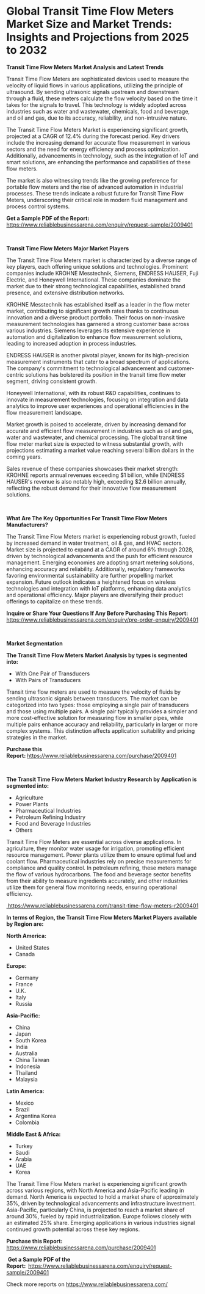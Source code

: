 <p><h1>Global Transit Time Flow Meters Market Size and Market Trends: Insights and Projections from 2025 to 2032</h1></p><p><strong>Transit Time Flow Meters Market Analysis and Latest Trends</strong></p>
<p><p>Transit Time Flow Meters are sophisticated devices used to measure the velocity of liquid flows in various applications, utilizing the principle of ultrasound. By sending ultrasonic signals upstream and downstream through a fluid, these meters calculate the flow velocity based on the time it takes for the signals to travel. This technology is widely adopted across industries such as water and wastewater, chemicals, food and beverage, and oil and gas, due to its accuracy, reliability, and non-intrusive nature.</p><p>The Transit Time Flow Meters Market is experiencing significant growth, projected at a CAGR of 12.4% during the forecast period. Key drivers include the increasing demand for accurate flow measurement in various sectors and the need for energy efficiency and process optimization. Additionally, advancements in technology, such as the integration of IoT and smart solutions, are enhancing the performance and capabilities of these flow meters. </p><p>The market is also witnessing trends like the growing preference for portable flow meters and the rise of advanced automation in industrial processes. These trends indicate a robust future for Transit Time Flow Meters, underscoring their critical role in modern fluid management and process control systems.</p></p>
<p><strong>Get a Sample PDF of the Report:&nbsp;</strong> <a href="https://www.reliablebusinessarena.com/enquiry/request-sample/2009401?utm_campaign=3024&utm_medium=2&utm_source=Github&utm_content=ia&utm_term=10042025&utm_id=transit-time-flow-meters">https://www.reliablebusinessarena.com/enquiry/request-sample/2009401</a></p>
<p>&nbsp;</p>
<p><strong>Transit Time Flow Meters Major Market Players</strong></p>
<p><p>The Transit Time Flow Meters market is characterized by a diverse range of key players, each offering unique solutions and technologies. Prominent companies include KROHNE Messtechnik, Siemens, ENDRESS HAUSER, Fuji Electric, and Honeywell International. These companies dominate the market due to their strong technological capabilities, established brand presence, and extensive distribution networks.</p><p>KROHNE Messtechnik has established itself as a leader in the flow meter market, contributing to significant growth rates thanks to continuous innovation and a diverse product portfolio. Their focus on non-invasive measurement technologies has garnered a strong customer base across various industries. Siemens leverages its extensive experience in automation and digitalization to enhance flow measurement solutions, leading to increased adoption in process industries.</p><p>ENDRESS HAUSER is another pivotal player, known for its high-precision measurement instruments that cater to a broad spectrum of applications. The company's commitment to technological advancement and customer-centric solutions has bolstered its position in the transit time flow meter segment, driving consistent growth.</p><p>Honeywell International, with its robust R&D capabilities, continues to innovate in measurement technologies, focusing on integration and data analytics to improve user experiences and operational efficiencies in the flow measurement landscape.</p><p>Market growth is poised to accelerate, driven by increasing demand for accurate and efficient flow measurement in industries such as oil and gas, water and wastewater, and chemical processing. The global transit time flow meter market size is expected to witness substantial growth, with projections estimating a market value reaching several billion dollars in the coming years.</p><p>Sales revenue of these companies showcases their market strength: KROHNE reports annual revenues exceeding $1 billion, while ENDRESS HAUSER's revenue is also notably high, exceeding $2.6 billion annually, reflecting the robust demand for their innovative flow measurement solutions.</p></p>
<p>&nbsp;</p>
<p><strong>What Are The Key Opportunities For Transit Time Flow Meters Manufacturers?</strong></p>
<p><p>The Transit Time Flow Meters market is experiencing robust growth, fueled by increased demand in water treatment, oil & gas, and HVAC sectors. Market size is projected to expand at a CAGR of around 6% through 2028, driven by technological advancements and the push for efficient resource management. Emerging economies are adopting smart metering solutions, enhancing accuracy and reliability. Additionally, regulatory frameworks favoring environmental sustainability are further propelling market expansion. Future outlook indicates a heightened focus on wireless technologies and integration with IoT platforms, enhancing data analytics and operational efficiency. Major players are diversifying their product offerings to capitalize on these trends.</p></p>
<p><strong>Inquire or Share Your Questions If Any Before Purchasing This Report:</strong> <a href="https://www.reliablebusinessarena.com/enquiry/pre-order-enquiry/2009401?utm_campaign=3024&utm_medium=2&utm_source=Github&utm_content=ia&utm_term=10042025&utm_id=transit-time-flow-meters">https://www.reliablebusinessarena.com/enquiry/pre-order-enquiry/2009401</a></p>
<p>&nbsp;</p>
<p><strong>Market Segmentation</strong></p>
<p><strong>The Transit Time Flow Meters Market Analysis by types is segmented into:</strong></p>
<p><ul><li>With One Pair of Transducers</li><li>With Pairs of Transducers</li></ul></p>
<p><p>Transit time flow meters are used to measure the velocity of fluids by sending ultrasonic signals between transducers. The market can be categorized into two types: those employing a single pair of transducers and those using multiple pairs. A single pair typically provides a simpler and more cost-effective solution for measuring flow in smaller pipes, while multiple pairs enhance accuracy and reliability, particularly in larger or more complex systems. This distinction affects application suitability and pricing strategies in the market.</p></p>
<p><strong>Purchase this Report:&nbsp;</strong><a href="https://www.reliablebusinessarena.com/purchase/2009401?utm_campaign=3024&utm_medium=2&utm_source=Github&utm_content=ia&utm_term=10042025&utm_id=transit-time-flow-meters">https://www.reliablebusinessarena.com/purchase/2009401</a></p>
<p>&nbsp;</p>
<p><strong>The Transit Time Flow Meters Market Industry Research by Application is segmented into:</strong></p>
<p><ul><li>Agriculture</li><li>Power Plants</li><li>Pharmaceutical Industries</li><li>Petroleum Refining Industry</li><li>Food and Beverage Industries</li><li>Others</li></ul></p>
<p><p>Transit Time Flow Meters are essential across diverse applications. In agriculture, they monitor water usage for irrigation, promoting efficient resource management. Power plants utilize them to ensure optimal fuel and coolant flow. Pharmaceutical industries rely on precise measurements for compliance and quality control. In petroleum refining, these meters manage the flow of various hydrocarbons. The food and beverage sector benefits from their ability to measure ingredients accurately, and other industries utilize them for general flow monitoring needs, ensuring operational efficiency.</p></p>
<p><a href="https://www.reliablebusinessarena.com/transit-time-flow-meters-r2009401?utm_campaign=3024&utm_medium=2&utm_source=Github&utm_content=ia&utm_term=10042025&utm_id=transit-time-flow-meters">&nbsp;https://www.reliablebusinessarena.com/transit-time-flow-meters-r2009401</a></p>
<p><strong>In terms of Region, the Transit Time Flow Meters Market Players available by Region are:</strong></p>
<p>
    <p> <strong> North America: </strong>
        <ul>
            <li>United States</li>
            <li>Canada</li>
        </ul>
        </p> 
    <p> <strong> Europe: </strong>
        <ul>
            <li>Germany</li>
            <li>France</li>
            <li>U.K.</li>
            <li>Italy</li>
            <li>Russia</li>
        </ul>
        </p> 
    <p> <strong> Asia-Pacific: </strong>
        <ul>
            <li>China</li>
            <li>Japan</li>
            <li>South Korea</li>
            <li>India</li>
            <li>Australia</li>
            <li>China Taiwan</li>
            <li>Indonesia</li>
            <li>Thailand</li>
            <li>Malaysia</li>
        </ul>
        </p> 
    <p> <strong> Latin America: </strong>
        <ul>
            <li>Mexico</li>
            <li>Brazil</li>
            <li>Argentina Korea</li>
            <li>Colombia</li>
        </ul>
        </p> 
    <p> <strong> Middle East & Africa: </strong>
        <ul>
            <li>Turkey</li>
            <li>Saudi</li>
            <li>Arabia</li>
            <li>UAE</li>
            <li>Korea</li>
        </ul>
    </p>
    </p>
<p><p>The Transit Time Flow Meters market is experiencing significant growth across various regions, with North America and Asia-Pacific leading in demand. North America is expected to hold a market share of approximately 35%, driven by technological advancements and infrastructure investment. Asia-Pacific, particularly China, is projected to reach a market share of around 30%, fueled by rapid industrialization. Europe follows closely with an estimated 25% share. Emerging applications in various industries signal continued growth potential across these key regions.</p></p>
<p><strong>Purchase this Report: </strong><a href="https://www.reliablebusinessarena.com/purchase/2009401?utm_campaign=3024&utm_medium=2&utm_source=Github&utm_content=ia&utm_term=10042025&utm_id=transit-time-flow-meters">https://www.reliablebusinessarena.com/purchase/2009401</a></p>
<p>&nbsp;<strong>Get a Sample PDF of the Report:&nbsp;&nbsp;</strong><a href="https://www.reliablebusinessarena.com/enquiry/request-sample/2009401?utm_campaign=3024&utm_medium=2&utm_source=Github&utm_content=ia&utm_term=10042025&utm_id=transit-time-flow-meters">https://www.reliablebusinessarena.com/enquiry/request-sample/2009401</a></p>
<p><strong></strong></p>
<p>Check more reports on <a href="https://www.reliablebusinessarena.com/?utm_campaign=3024&utm_medium=2&utm_source=Github&utm_content=ia&utm_term=10042025&utm_id=transit-time-flow-meters">https://www.reliablebusinessarena.com/</a></p>